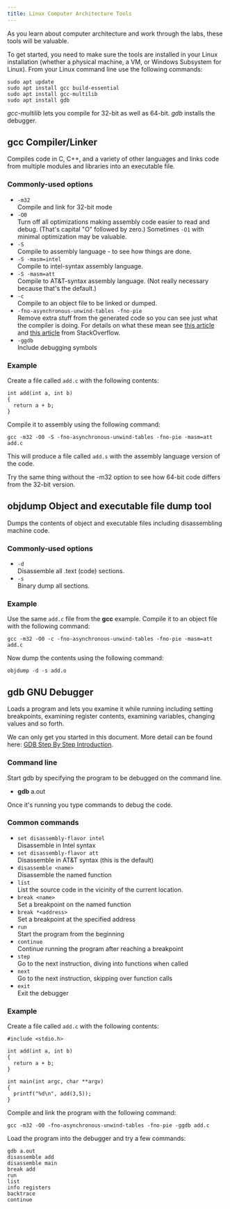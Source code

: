 ```yaml
---
title: Linux Computer Architecture Tools
---
```

As you learn about computer architecture and work through the labs, these tools will be valuable.

To get started, you need to make sure the tools are installed in your Linux installation (whether a physical machine, a VM, or Windows Subsystem for Linux). From your Linux command line use the following commands:
```
sudo apt update
sudo apt install gcc build-essential
sudo apt install gcc-multilib
sudo apt install gdb
```

*gcc-multilib* lets you compile for 32-bit as well as 64-bit.
*gdb* installs the debugger.

## **gcc** Compiler/Linker
Compiles code in C, C++, and a variety of other languages and links code from multiple modules and libraries into an executable file.

### Commonly-used options
* `-m32`<br/>Compile and link for 32-bit mode
* `-O0`<br/>Turn off all optimizations making assembly code easier to read and debug. (That's capital "O" followed by zero.) Sometimes `-O1` with minimal optimization may be valuable. 
* `-S`<br/>Compile to assembly language - to see how things are done.
* `-S -masm=intel`<br/>Compile to intel-syntax assembly language. 
* `-S -masm=att`<br/>Compile to AT&T-syntax assembly language. (Not really necessary because that's the default.)
* `-c`<br/>Compile to an object file to be linked or dumped.
* `-fno-asynchronous-unwind-tables -fno-pie`<br/>Remove extra stuff from the generated code so you can see just what the compiler is doing. For details on what these mean see [this article](https://stackoverflow.com/questions/38552116/how-to-remove-noise-from-gcc-clang-assembly-output) and [this article](https://stackoverflow.com/questions/50105581/how-do-i-get-rid-of-call-x86-get-pc-thunk-ax) from StackOverflow.
* `-ggdb`<br/>Include debugging symbols 

### Example

Create a file called `add.c` with the following contents:
```
int add(int a, int b)
{
  return a + b;
}
```

Compile it to assembly using the following command:
```
gcc -m32 -O0 -S -fno-asynchronous-unwind-tables -fno-pie -masm=att add.c
```

This will produce a file called `add.s` with the assembly language version of the code.

Try the same thing without the -m32 option to see how 64-bit code differs from the 32-bit version.

## **objdump** Object and executable file dump tool
Dumps the contents of object and executable files including disassembling machine code.

### Commonly-used options
* `-d`<br/>Disassemble all .text (code) sections.
* `-s`<br/>Binary dump all sections.

### Example

Use the same `add.c` file from the **gcc** example. Compile it to an object file with the following command:

```
gcc -m32 -O0 -c -fno-asynchronous-unwind-tables -fno-pie -masm=att add.c
```

Now dump the contents using the following command:

```
objdump -d -s add.o
```

## **gdb** GNU Debugger
Loads a program and lets you examine it while running including setting breakpoints, examining register contents, examining variables, changing values and so forth.

We can only get you started in this document. More detail can be found here: [GDB Step By Step Introduction](https://www.geeksforgeeks.org/gdb-step-by-step-introduction/).

### Command line
Start gdb by specifying the program to be debugged on the command line.
* **gdb** a.out

Once it's running you type commands to debug the code.

### Common commands
* `set disassembly-flavor intel`<br/>Disassemble in Intel syntax
* `set disassembly-flavor att`<br/>Disassemble in AT&T syntax (this is the default)
* `disassemble <name>`<br/>Disassemble the named function
* `list`<br/>List the source code in the vicinity of the current location.
* `break <name>`<br/>Set a breakpoint on the named function
* `break *<address>`<br/>Set a breakpoint at the specified address
* `run`<br/>Start the program from the beginning
* `continue`<br/>Continue running the program after reaching a breakpoint
* `step`<br/>Go to the next instruction, diving into functions when called
* `next`<br/>Go to the next instruction, skipping over function calls
* `exit`<br/>Exit the debugger

### Example
Create a file called `add.c` with the following contents:
```
#include <stdio.h>

int add(int a, int b)
{
  return a + b;
}

int main(int argc, char **argv)
{
  printf("%d\n", add(3,5));
}
```

Compile and link the program with the following command:
```
gcc -m32 -O0 -fno-asynchronous-unwind-tables -fno-pie -ggdb add.c
```

Load the program into the debugger and try a few commands:
```
gdb a.out
disassemble add
disassemble main
break add
run
list
info registers
backtrace
continue
```
